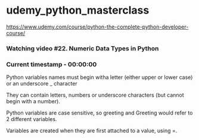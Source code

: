 # udemy_python_masterclass

https://www.udemy.com/course/python-the-complete-python-developer-course/

### Watching video #22. Numeric Data Types in Python

### Current timestamp - 00:00:00

Python variables names must begin witha letter (either upper or lower case) or an underscore \_ character

They can contain letters, numbers or underscore characters (but cannot begin with a number).

Python variables are case sensitive, so greeting and Greeting would refer to 2 different variables.

Variables are created when they are first attached to a value, using =.
